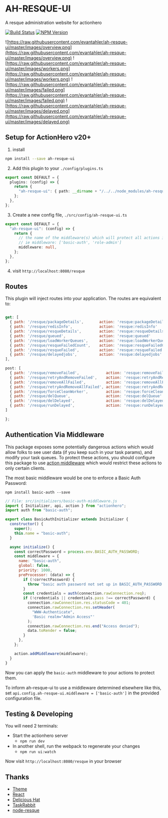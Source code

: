 # AH-RESQUE-UI

A resque administration website for actionhero

[![Build Status](https://circleci.com/gh/actionhero/ah-resque-ui.png)](https://circleci.com/gh/actionhero/ah-resque-ui)
[![NPM Version](https://img.shields.io/npm/v/ah-resque-ui.svg?style=flat-square)](https://www.npmjs.com/package/ah-resque-ui)

![https://raw.githubusercontent.com/evantahler/ah-resque-ui/master/images/overview.png](https://raw.githubusercontent.com/evantahler/ah-resque-ui/master/images/overview.png)
![https://raw.githubusercontent.com/evantahler/ah-resque-ui/master/images/workers.png](https://raw.githubusercontent.com/evantahler/ah-resque-ui/master/images/workers.png)
![https://raw.githubusercontent.com/evantahler/ah-resque-ui/master/images/failed.png](https://raw.githubusercontent.com/evantahler/ah-resque-ui/master/images/failed.png)
![https://raw.githubusercontent.com/evantahler/ah-resque-ui/master/images/delayed.png](https://raw.githubusercontent.com/evantahler/ah-resque-ui/master/images/delayed.png)

## Setup for ActionHero v20+

1. install

```bash
npm install --save ah-resque-ui
```

2. Add this plugin to your `./config/plugins.ts`

```ts
export const DEFAULT = {
  plugins: (config) => {
    return {
      "ah-resque-ui": { path: __dirname + "/../../node_modules/ah-resque-ui" },
    };
  },
};
```

3. Create a new config file, `./src/config/ah-resque-ui.ts`

```ts
export const DEFAULT = {
  "ah-resque-ui": (config) => {
    return {
      // the name of the middleware(s) which will protect all actions in this plugin
      // ie middleware: ['basic-auth', 'role-admin']
      middleware: null,
    };
  },
};
```

4. visit `http://localhost:8080/resque`

## Routes

This plugin will inject routes into your application. The routes are equivalent to:

```js

get: [
  { path: '/resque/packageDetails',       action: 'resque:packageDetails'    },
  { path: '/resque/redisInfo',            action: 'resque:redisInfo'         },
  { path: '/resque/resqueDetails',        action: 'resque:resqueDetails'     },
  { path: '/resque/queued',               action: 'resque:queued'            },
  { path: '/resque/loadWorkerQueues',     action: 'resque:loadWorkerQueues'  },
  { path: '/resque/resqueFailedCount',    action: 'resque:resqueFailedCount' },
  { path: '/resque/resqueFailed',         action: 'resque:resqueFailed'      },
  { path: '/resque/delayedjobs',          action: 'resque:delayedjobs'       },
],

post: [
  { path: '/resque/removeFailed',            action: 'resque:removeFailed'            },
  { path: '/resque/retryAndRemoveFailed',    action: 'resque:retryAndRemoveFailed'    },
  { path: '/resque/removeAllFailed',         action: 'resque:removeAllFailed'         },
  { path: '/resque/retryAndRemoveAllFailed', action: 'resque:retryAndRemoveAllFailed' },
  { path: '/resque/forceCleanWorker',        action: 'resque:forceCleanWorker'        },
  { path: '/resque/delQueue',                action: 'resque:delQueue'                },
  { path: '/resque/delDelayed',              action: 'resque:delDelayed'              },
  { path: '/resque/runDelayed',              action: 'resque:runDelayed'              },
]

};
```

## Authentication Via Middleware

This package exposes some potentially dangerous actions which would allow folks to see user data (if you keep such in your task params), and modify your task queues. To protect these actions, you should configure this package to use [action middleware](http://www.actionherojs.com/docs/#action-middleware) which would restrict these actions to only certain clients.

The most basic middleware would be one to enforce a Basic Auth Password:

`npm install basic-auth --save`

```js
// File: src/initializers/basic-auth-middleware.js
import { Initializer, api, action } from "actionhero";
import auth from "basic-auth";

export class BasicAuthInitializer extends Initializer {
  constructor() {
    super();
    this.name = "basic-auth";
  }

  async initialize() {
    const correctPassword = process.env.BASIC_AUTH_PASSWORD;
    const middleware = {
      name: "basic-auth",
      global: false,
      priority: 1000,
      preProcessor: (data) => {
        if (!correctPassword) {
          throw "basic auth password not set up in BASIC_AUTH_PASSWORD env";
        }
        const credentials = auth(connection.rawConnection.req);
        if (!credentials || credentials.pass !== correctPassword) {
          connection.rawConnection.res.statusCode = 401;
          connection.rawConnection.res.setHeader(
            "WWW-Authenticate",
            'Basic realm="Admin Access"'
          );
          connection.rawConnection.res.end("Access denied");
          data.toRender = false;
        }
      },
    };

    action.addMiddleware(middleware);
  }
}
```

Now you can apply the `basic-auth` middleware to your actions to protect them.

To inform ah-resque-ui to use a middleware determined elsewhere like this, set `api.config.ah-resque-ui.middleware = ['basic-auth']` in the provided configuration file.

## Testing & Developing

You will need 2 terminals:

- Start the actionhero server
  - `npm run dev`
- In another shell, run the webpack to regenerate your changes
  - `npm run ui:watch`

Now visit `http://localhost:8080/resque` in your browser

## Thanks

- [Theme](https://bootswatch.com)
- [React](https://facebook.github.io/react/)
- [Delicious Hat](https://www.delicioushat.com)
- [TaskRabbit](https://www.taskrabbit.com)
- [node-resque](https://github.com/taskrabbit/node-resque)
